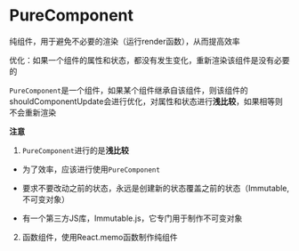 # PureComponent

纯组件，用于避免不必要的渲染（运行render函数），从而提高效率

优化：如果一个组件的属性和状态，都没有发生变化，重新渲染该组件是没有必要的

`PureComponent`是一个组件，如果某个组件继承自该组件，则该组件的shouldComponentUpdate会进行优化，对属性和状态进行**浅比较**，如果相等则不会重新渲染



**注意**

1. `PureComponent`进行的是**浅比较**

- 为了效率，应该进行使用`PureComponent`

- 要求不要改动之前的状态，永远是创建新的状态覆盖之前的状态（Immutable,不可变对象）

- 有一个第三方JS库，Immutable.js，它专门用于制作不可变对象

2. 函数组件，使用React.memo函数制作纯组件

